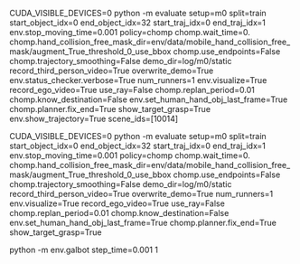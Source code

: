CUDA_VISIBLE_DEVICES=0 python -m evaluate setup=m0 split=train start_object_idx=0 end_object_idx=32 start_traj_idx=0 end_traj_idx=1 env.stop_moving_time=0.001 policy=chomp chomp.wait_time=0. chomp.hand_collision_free_mask_dir=env/data/mobile_hand_collision_free_mask/augment_True_threshold_0_use_bbox chomp.use_endpoints=False chomp.trajectory_smoothing=False demo_dir=log/m0/static record_third_person_video=True overwrite_demo=True env.status_checker.verbose=True  num_runners=1 env.visualize=True record_ego_video=True use_ray=False chomp.replan_period=0.01 chomp.know_destination=False env.set_human_hand_obj_last_frame=True chomp.planner.fix_end=True show_target_grasp=True env.show_trajectory=True scene_ids=[10014]



CUDA_VISIBLE_DEVICES=0 python -m evaluate setup=m0 split=train start_object_idx=0 end_object_idx=32 start_traj_idx=0 end_traj_idx=1 env.stop_moving_time=0.001 policy=chomp chomp.wait_time=0. chomp.hand_collision_free_mask_dir=env/data/mobile_hand_collision_free_mask/augment_True_threshold_0_use_bbox chomp.use_endpoints=False chomp.trajectory_smoothing=False demo_dir=log/m0/static record_third_person_video=True overwrite_demo=True num_runners=1 env.visualize=True record_ego_video=True use_ray=False chomp.replan_period=0.01 chomp.know_destination=False env.set_human_hand_obj_last_frame=True chomp.planner.fix_end=True show_target_grasp=True


python -m  env.galbot step_time=0.001
1